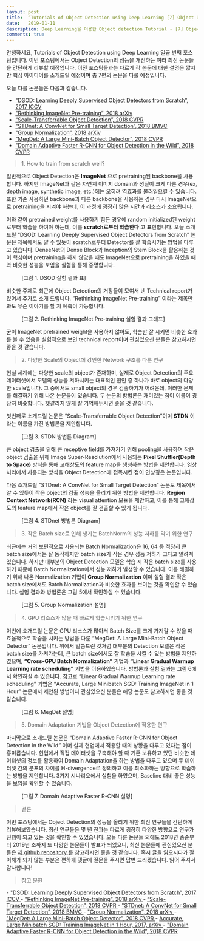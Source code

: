```yaml
---
layout: post
title:  “Tutorials of Object Detection using Deep Learning [7] Object Detection 최신 논문 Review”
date:   2019-01-11
description: Deep Learning을 이용한 Object detection Tutorial - [7] Object Detection 최신 논문들을 간단하게 Review하였습니다.
comments: true
---
```


안녕하세요, Tutorials of Object Detection using Deep Learning 일곱 번째 포스팅입니다. 
이번 포스팅에서는 Object Detection의 성능을 개선하는 여러 최신 논문들을 간단하게 리뷰할 예정입니다. 
이전 포스팅들과는 다르게 각 논문에 대한 설명은 짧지만 핵심 아이디어를 소개드릴 예정이며 총 7편의 논문을 다룰 예정입니다. 

오늘 다룰 논문들은 다음과 같습니다.

- <a href="https://arxiv.org/pdf/1708.01241.pdf" target="_blank"> "DSOD: Learning Deeply Supervised Object Detectors from Scratch”, 2017 ICCV </a>  
- <a href="https://arxiv.org/pdf/1811.08883.pdf" target="_blank"> "Rethinking ImageNet Pre-training”, 2018 arXiv </a>  
- <a href="http://openaccess.thecvf.com/content_cvpr_2018/papers/Zhou_Scale-Transferrable_Object_Detection_CVPR_2018_paper.pdf" target="_blank"> “Scale-Transferrable Object Detection”, 2018 CVPR </a>  
- <a href="http://bmvc2018.org/contents/papers/0897.pdf" target="_blank"> "STDnet: A ConvNet for Small Target Detection”, 2018 BMVC  </a>  
- <a href="https://arxiv.org/pdf/1803.08494.pdf" target="_blank"> "Group Normalization”, 2018 arXiv </a>  
- <a href="http://openaccess.thecvf.com/content_cvpr_2018/papers/Peng_MegDet_A_Large_CVPR_2018_paper.pdf" target="_blank"> "MegDet: A Large Mini-Batch Object Detector”, 2018 CVPR </a>  
- <a href="http://openaccess.thecvf.com/content_cvpr_2018/papers/Chen_Domain_Adaptive_Faster_CVPR_2018_paper.pdf" target="_blank"> "Domain Adaptive Faster R-CNN for Object Detection in the Wild”, 2018 CVPR </a>  

<blockquote> 1. How to train from scratch well?  </blockquote>

일반적으로 Object Detection은 **ImageNet** 으로 pretraining된 backbone을 사용합니다. 
하지만 ImageNet과 같은 자연계 이미지 domain과 성질이 크게 다른 경우(ex, depth image, synthetic image, etc.)에는 오히려 역효과를 불러일으킬 수 있습니다. 
또한 기존 사용하던 backbone과 다른 backbone을 사용하는 경우 다시 ImageNet으로 pretraining을 시켜야 하는데, 이 과정에 굉장히 많은 시간과 리소스가 소요됩니다.

이와 같이 pretrained weight를 사용하기 힘든 경우에 random initialized된 weight로부터 학습을 하여야 하는데, 이를 **scratch로부터 학습한다** 고 표현합니다. 
오늘 소개드릴 “DSOD: Learning Deeply Supervised Object Detectors from Scratch” 논문은 제목에서도 알 수 있듯이 scratch로부터 Detector를 잘 학습시키는 방법을 다루고 있습니다. 
DenseNet의 Dense Block과 Inception의 Stem Block을 활용하는 것이 핵심이며 pretraining을 하지 않았을 때도 ImageNet으로 pretraining을 하였을 때와 비슷한 성능을 보임을 실험을 통해 증명합니다.

<figure>
	<img src="{{ '/assets/img/object_detection_seventh/1.PNG' | prepend: site.baseurl }}" alt=""> 
	<figcaption> [그림 1. DSOD 실험 결과 표] </figcaption>
</figure> 

비슷한 주제로 최근에 Object Detection의 거장들이 모여서 낸 Technical report가 있어서 추가로 소개 드립니다. 
“Rethinking ImageNet Pre-training” 이라는 제목만 봐도 무슨 이야기를 할 지 예측이 가능합니다. 

<figure>
	<img src="{{ '/assets/img/object_detection_seventh/2.PNG' | prepend: site.baseurl }}" alt=""> 
	<figcaption> [그림 2. Rethinking ImageNet Pre-training 실험 결과 그래프] </figcaption>
</figure> 

굳이 ImageNet pretrained weight을 사용하지 않아도, 학습만 잘 시키면 비슷한 효과를 볼 수 있음을 실험적으로 보인 technical report이며 관심있으신 분들은 참고하시면 좋을 것 같습니다. 

<blockquote> 2. 다양한 Scale의 Object에 강인한 Network 구조를 다룬 연구 </blockquote>  

현실 세계에는 다양한 scale의 object가 존재하며, 실제로 Object Detection의 주요 데이터셋에서 모델의 성능을 저하시키는 대표적인 원인 중 하나가 바로 object의 다양한 scale입니다. 
그 중에서도 small object의 경우 검출하기가 어려운데, 이러한 문제를 해결하기 위해 나온 논문들이 있습니다. 
두 논문의 방법론은 재미있는 점이 이름이 굉장히 비슷합니다. 헷갈리지 않게 잘 기억해두시면 좋을 것 같습니다.

첫번째로 소개드릴 논문은 “Scale-Transferrable Object Detection”이며 **STDN** 이라는 이름을 가진 방법론을 제안합니다. 

<figure>
	<img src="{{ '/assets/img/object_detection_seventh/3.PNG' | prepend: site.baseurl }}" alt=""> 
	<figcaption> [그림 3. STDN 방법론 Diagram] </figcaption>
</figure> 

큰 object 검출을 위해 큰 receptive field를 가져가기 위해 pooling을 사용하며 작은 object 검출을 위해 Image Super-Resolution에서 사용되는 **Pixel Shuffler(Depth to Space)** 방식을 통해 고해상도의 feature map을 생성하는 방법을 제안합니다. 
영상 처리에서 사용되는 방식을 Object Detection에 접목시킨 점이 인상깊은 논문입니다.

다음 소개드릴 “STDnet: A ConvNet for Small Target Detection” 논문도 제목에서 알 수 있듯이 작은 object의 검출 성능을 올리기 위한 방법을 제안합니다.
**Region Context Network(RCN)** 라는 visual attention 모듈을 제안하고, 이를 통해 고해상도의 feature map에서 작은 object를 잘 검출할 수 있게 됩니다. 

<figure>
	<img src="{{ '/assets/img/object_detection_seventh/4.PNG' | prepend: site.baseurl }}" alt=""> 
	<figcaption> [그림 4. STDnet 방법론 Diagram] </figcaption>
</figure> 

<blockquote> 3. 작은 Batch size로 인해 생기는 BatchNorm의 성능 저하를 막기 위한 연구 </blockquote>  

최근에는 거의 보편적으로 사용되는 Batch Normalization은 16, 64 등 적당히 큰 batch size에서는 잘 동작하지만 batch size가 작은 경우 성능 저하가 크다고 알려져 있습니다. 
하지만 대부분의 Object Detection 모델은 학습 시 작은 batch size를 사용하기 때문에 Batch Normalization에서 성능 저하가 발생할 수 있습니다. 
이를 해결하기 위해 나온 Normalization 기법이 **Group Normalization** 이며 실험 결과 작은 batch size에서도 Batch Normalization과 비슷한 효과를 보이는 것을 확인할 수 있습니다. 
실험 결과와 방법론은 그림 5에서 확인하실 수 있습니다. 

<figure>
	<img src="{{ '/assets/img/object_detection_seventh/5.PNG' | prepend: site.baseurl }}" alt=""> 
	<figcaption> [그림 5. Group Normalization 설명] </figcaption>
</figure> 

<blockquote> 4. GPU 리소스가 많을 때 빠르게 학습시키기 위한 연구 </blockquote>  

이번에 소개드릴 논문은 GPU 리소스가 많아서 Batch Size를 크게 가져갈 수 있을 때 효율적으로 학습을 시키는 방법을 다룬 “MegDet: A Large Mini-Batch Object Detector” 논문입니다. 
위에서 말씀드린 것처럼 대부분의 Detection 모델은 작은 batch size를 가져가는데, 큰 batch size에서도 잘 학습을 시킬 수 있는 방법을 제안하였으며, **“Cross-GPU Batch Normalization”** 기법과 **“Linear Gradual Warmup Learning rate scheduling”** 기법을 이용하였습니다. 
방법론과 실험 결과는 그림 6에서 확인하실 수 있습니다. 
참고로 “Linear Gradual Warmup Learning rate scheduling” 기법은 “Accurate, Large Minibatch SGD: Training ImageNet in 1 Hour” 논문에서 제안된 방법이니 관심있으신 분들은 해당 논문도 참고하시면 좋을 것 같습니다. 

<figure>
	<img src="{{ '/assets/img/object_detection_seventh/6.PNG' | prepend: site.baseurl }}" alt=""> 
	<figcaption> [그림 6. MegDet 설명] </figcaption>
</figure> 

<blockquote> 5. Domain Adaptation 기법을 Object Detection에 적용한 연구 </blockquote>  

마지막으로 소개드릴 논문은 “Domain Adaptive Faster R-CNN for Object Detection in the Wild” 이며 실제 현업에서 적용할 때의 상황을 다루고 있다는 점이 흥미롭습니다. 
현업에서 직접 데이터셋을 구축해야 할 때 기존 보유하고 있던 비슷한 데이터셋의 정보를 활용하여 Domain Adaptation을 하는 방법을 다루고 있으며 두 데이터셋 간의 분포의 차이를 H-divergence로 정의하고 이를 최소화하는 방향으로 학습하는 방법을 제안합니다. 
3가지 시나리오에서 실험을 하였으며, Baseline 대비 좋은 성능을 보임을 확인할 수 있습니다.

<figure>
	<img src="{{ '/assets/img/object_detection_seventh/7.PNG' | prepend: site.baseurl }}" alt=""> 
	<figcaption> [그림 7. Domain Adaptive Faster R-CNN 설명] </figcaption>
</figure> 

<blockquote> 결론 </blockquote>  

이번 포스팅에서는 Object Detection의 성능을 올리기 위한 최신 연구들을 간단하게 리뷰해보았습니다. 
최신 연구들은 몇 년 전과는 다르게 굉장히 다양한 방향으로 연구가 진행이 되고 있는 것을 확인할 수 있었습니다. 
오늘 다룬 논문들 외에도 2018년 중순부터 2019년 초까지 또 다양한 논문들이 발표가 되었으니, 최신 논문들에 관심있으신 분들은 
<a href="https://github.com/hoya012/deep_learning_object_detection" target="_blank"> 제 github repository </a>
를 참고하시면 좋을 것 같습니다. 
혹시 글을 읽으시다가 잘 이해가 되지 않는 부분은 편하게 댓글에 질문을 주시면 답변 드리겠습니다. 읽어 주셔서 감사합니다! 

<blockquote> 참고 문헌 </blockquote>  
- <a href="https://arxiv.org/pdf/1708.01241.pdf" target="_blank"> "DSOD: Learning Deeply Supervised Object Detectors from Scratch”, 2017 ICCV </a>  
- <a href="https://arxiv.org/pdf/1811.08883.pdf" target="_blank"> "Rethinking ImageNet Pre-training”, 2018 arXiv </a>  
- <a href="http://openaccess.thecvf.com/content_cvpr_2018/papers/Zhou_Scale-Transferrable_Object_Detection_CVPR_2018_paper.pdf" target="_blank"> “Scale-Transferrable Object Detection”, 2018 CVPR </a>  
- <a href="http://bmvc2018.org/contents/papers/0897.pdf" target="_blank"> "STDnet: A ConvNet for Small Target Detection”, 2018 BMVC  </a>  
- <a href="https://arxiv.org/pdf/1803.08494.pdf" target="_blank"> "Group Normalization”, 2018 arXiv </a>  
- <a href="http://openaccess.thecvf.com/content_cvpr_2018/papers/Peng_MegDet_A_Large_CVPR_2018_paper.pdf" target="_blank"> "MegDet: A Large Mini-Batch Object Detector”, 2018 CVPR </a>  
- <a href="https://arxiv.org/pdf/1706.02677.pdf" target="_blank"> Accurate, Large Minibatch SGD: Training ImageNet in 1 Hour, 2017, arXiv </a>  
- <a href="http://openaccess.thecvf.com/content_cvpr_2018/papers/Chen_Domain_Adaptive_Faster_CVPR_2018_paper.pdf" target="_blank"> "Domain Adaptive Faster R-CNN for Object Detection in the Wild”, 2018 CVPR </a>  
